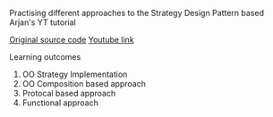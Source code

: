 Practising different approaches to the Strategy Design Pattern based Arjan's YT tutorial

[Original source code](https://github.com/ArjanCodes/2021-pythonic-strategy)
[Youtube link](https://www.youtube.com/watch?app=desktop&v=n2b_Cxh20Fw)

Learning outcomes
1. OO Strategy Implementation
1. OO Composition based approach
1. Protocal based approach
1. Functional approach

